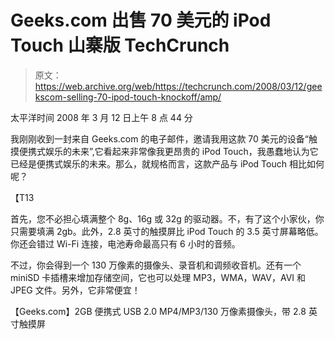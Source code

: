 # Geeks.com 出售 70 美元的 iPod Touch 山寨版 TechCrunch

> 原文：<https://web.archive.org/web/https://techcrunch.com/2008/03/12/geekscom-selling-70-ipod-touch-knockoff/amp/>

太平洋时间 2008 年 3 月 12 日上午 8 点 44 分

<amp-img class="center amp-wp-enforced-sizes i-amphtml-layout-intrinsic i-amphtml-layout-size-defined" alt="touch" src="https://web.archive.org/web/20230121164529im_/https://techcrunch.com/wp-content/uploads/2008/03/touch.jpg" layout="intrinsic" i-amphtml-layout="intrinsic"><i-amphtml-sizer class="i-amphtml-sizer"></i-amphtml-sizer></amp-img>

我刚刚收到一封来自 Geeks.com 的电子邮件，邀请我用这款 70 美元的设备“触摸便携式娱乐的未来”,它看起来非常像我更昂贵的 iPod Touch，我愚蠢地认为它已经是便携式娱乐的未来。那么，就规格而言，这款产品与 iPod Touch 相比如何呢？

【T13<i-amphtml-sizer class="i-amphtml-sizer"></i-amphtml-sizer>

首先，您不必担心填满整个 8g、16g 或 32g 的驱动器。不，有了这个小家伙，你只需要填满 2gb。此外，2.8 英寸的触摸屏比 iPod Touch 的 3.5 英寸屏幕略低。你还会错过 Wi-Fi 连接，电池寿命最高只有 6 小时的音频。

不过，你会得到一个 130 万像素的摄像头、录音机和调频收音机。还有一个 miniSD 卡插槽来增加存储空间，它也可以处理 MP3，WMA，WAV，AVI 和 JPEG 文件。另外，它非常便宜！

【Geeks.com】2GB 便携式 USB 2.0 MP4/MP3/130 万像素摄像头，带 2.8 英寸触摸屏

<amp-analytics data-credentials="include" class="i-amphtml-layout-fixed i-amphtml-layout-size-defined" i-amphtml-layout="fixed"></amp-analytics>